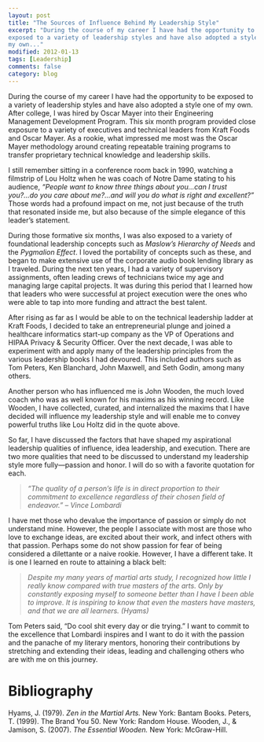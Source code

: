 ```yaml
---
layout: post
title: "The Sources of Influence Behind My Leadership Style"
excerpt: "During the course of my career I have had the opportunity to be
exposed to a variety of leadership styles and have also adopted a style one of
my own..."
modified: 2012-01-13
tags: [Leadership]
comments: false
category: blog
---
```


During the course of my career I have had the opportunity to be exposed to a
variety of leadership styles and have also adopted a style one of my own.
After college, I was hired by Oscar Mayer into their Engineering Management
Development Program.  This six month program provided close exposure to a
variety of executives and technical leaders from Kraft Foods and Oscar Mayer.
As a rookie, what impressed me most was the Oscar Mayer methodology around
creating repeatable training programs to transfer proprietary technical
knowledge and leadership skills.

I still remember sitting in a conference room back in 1990, watching a
filmstrip of Lou Holtz when he was coach of Notre Dame stating to his audience,
<em>“People want to know three things about you…can I trust you?...do you
care about me?...and will you do what is right and excellent?”</em>  Those
words had a profound impact on me, not just because of the truth that resonated
inside me, but also because of the simple elegance of this leader’s statement.

During those formative six months, I was also exposed to a variety of
foundational leadership concepts such as <em>Maslow’s Hierarchy of Needs</em>
and the <em>Pygmalion Effect</em>.  I loved the portability of concepts such as
these, and began to make extensive use of the corporate audio book lending
library as I traveled.  During the next ten years, I had a variety of
supervisory assignments, often leading crews of technicians twice my age and
managing large capital projects.  It was during this period that I learned how
that leaders who were successful at project execution were the ones who were
able to tap into more funding and attract the best talent.

After rising as far as I would be able to on the technical leadership ladder at
Kraft Foods, I decided to take an entrepreneurial plunge and joined a
healthcare informatics start-up company as the VP of Operations and HIPAA
Privacy & Security Officer.  Over the next decade, I was able to experiment
with and apply many of the leadership principles from the various leadership
books I had devoured.  This included authors such as Tom Peters, Ken Blanchard,
John Maxwell, and Seth Godin, among many others.

Another person who has influenced me is John Wooden, the much loved coach who
was as well known for his maxims as his winning record.  Like Wooden, I have
collected, curated, and internalized the maxims that I have decided will
influence my leadership style and will enable me to convey powerful truths like
Lou Holtz did in the quote above.

So far, I have discussed the factors that have shaped my aspirational
leadership qualities of influence, idea leadership, and execution.  There are
two more qualities that need to be discussed to understand my leadership style
more fully—passion and honor.  I will do so with a favorite quotation for
each.

> <em>“The quality of a person’s life is in direct proportion to their
commitment to excellence regardless of their chosen field of endeavor.”  –
Vince Lombardi</em>

I have met those who devalue the importance of passion or simply do not
understand mine.  However, the people I associate with most are those who love
to exchange ideas, are excited about their work, and infect others with that
passion.  Perhaps some do not show passion for fear of being considered a
dilettante or a naive rookie.  However, I have a different take.  It is one I
learned en route to attaining a black belt:

> <em>Despite my many years of martial arts study, I recognized how little I
really know compared with true masters of the arts. Only by constantly exposing
myself to someone better than I have I been able to improve. It is inspiring to
know that even the masters have masters, and that we are all learners.
(Hyams)</em>

Tom Peters said, “Do cool shit every day or die trying.”  I want to commit
to the excellence that Lombardi inspires and I want to do it with the passion
and the panache of my literary mentors, honoring their contributions by
stretching and extending their ideas, leading and challenging others who are
with me on this journey.

# Bibliography

Hyams, J. (1979). <em>Zen in the Martial Arts. </em>New York: Bantam Books.
Peters, T. (1999). The Brand You 50. New York: Random House.
Wooden, J., & Jamison, S. (2007). <em>The Essential Wooden. </em>New York:
McGraw-Hill.
